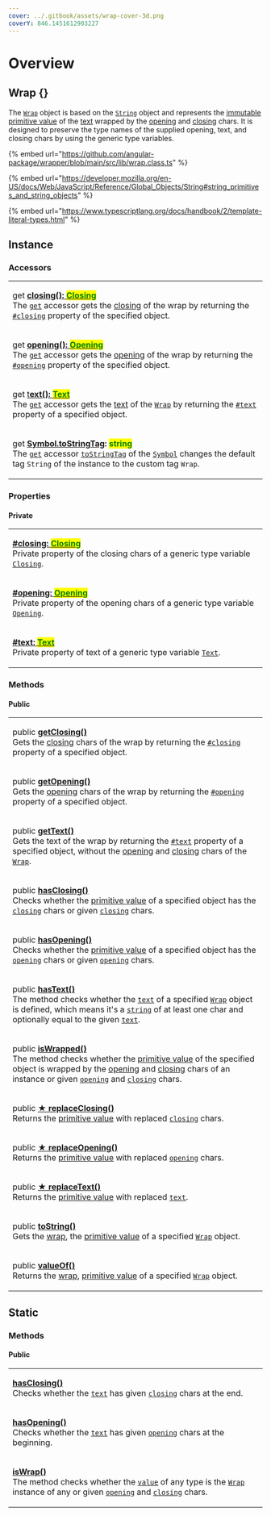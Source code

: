```yaml
---
cover: ../.gitbook/assets/wrap-cover-3d.png
coverY: 846.1451612903227
---
```


# Overview

## Wrap {}

The [`Wrap`](https://github.com/angular-package/wrapper/blob/main/src/lib/wrap.class.ts) object is based on the [`String`](https://developer.mozilla.org/en-US/docs/Web/JavaScript/Reference/Global\_Objects/String) object and represents the [immutable](https://developer.mozilla.org/en-US/docs/Glossary/Immutable) [primitive value](https://developer.mozilla.org/en-US/docs/Web/JavaScript/Reference/Global\_Objects/String/valueOf) of the [text](../getting-started/basic-concepts.md#wrap-content) wrapped by the [opening](../getting-started/basic-concepts.md#opening) and [closing](../getting-started/basic-concepts.md#closing) chars. It is designed to preserve the type names of the supplied opening, text, and closing chars by using the generic type variables.

{% embed url="https://github.com/angular-package/wrapper/blob/main/src/lib/wrap.class.ts" %}

{% embed url="https://developer.mozilla.org/en-US/docs/Web/JavaScript/Reference/Global_Objects/String#string_primitives_and_string_objects" %}

{% embed url="https://www.typescriptlang.org/docs/handbook/2/template-literal-types.html" %}

## Instance

### Accessors

|                                                                                                                                                                                                                                                                                                                                                                                                                                                                                                                                                                                                                                                                                  |
| -------------------------------------------------------------------------------------------------------------------------------------------------------------------------------------------------------------------------------------------------------------------------------------------------------------------------------------------------------------------------------------------------------------------------------------------------------------------------------------------------------------------------------------------------------------------------------------------------------------------------------------------------------------------------------- |
| <p>get <a href="accessors/instance/closing.md"><strong>closing(): </strong><mark style="color:green;"><strong>Closing</strong></mark></a><br>The <a href="https://developer.mozilla.org/en-US/docs/Web/JavaScript/Reference/Functions/get"><code>get</code></a> accessor gets the <a href="../getting-started/basic-concepts.md#closing">closing</a> of the wrap by returning the <a href="properties/instance/closing.md"><code>#closing</code></a> property of the specified object.</p>                                                                                                                                                                                       |
| <p>get <a href="accessors/instance/opening.md"><strong>opening(): </strong><mark style="color:green;"><strong>Opening</strong></mark></a><br>The <a href="https://developer.mozilla.org/en-US/docs/Web/JavaScript/Reference/Functions/get"><code>get</code></a> accessor gets the <a href="../getting-started/basic-concepts.md#opening">opening</a> of the wrap by returning the <a href="properties/instance/opening.md"><code>#opening</code></a> property of the specified object.</p>                                                                                                                                                                                       |
| <p>get <a href="accessors/instance/text.md">t<strong>ext(): </strong><mark style="color:green;"><strong>Text</strong></mark></a><br>The <a href="https://developer.mozilla.org/en-US/docs/Web/JavaScript/Reference/Functions/get"><code>get</code></a> accessor gets the <a href="../getting-started/basic-concepts.md#wrap-content">text</a> of the <a href="broken-reference"><code>Wrap</code></a> by returning the <a href="properties/instance/text.md"><code>#text</code></a> property of a specified object.</p>                                                                                                                                                          |
| <p>get <a href="accessors/instance/symbol.tostringtag.md"><strong>[Symbol.toStringTag](): </strong><mark style="color:green;"><strong>string</strong></mark></a><br>The <a href="https://developer.mozilla.org/en-US/docs/Web/JavaScript/Reference/Functions/get"><code>get</code></a> accessor <a href="https://developer.mozilla.org/en-US/docs/Web/JavaScript/Reference/Global_Objects/Symbol/toStringTag"><code>toStringTag</code></a> of the <a href="https://developer.mozilla.org/en-US/docs/Web/JavaScript/Reference/Global_Objects/Symbol"><code>Symbol</code></a> changes the default tag <code>String</code> of the instance to the custom tag <code>Wrap</code>.</p> |

### Properties

#### Private

|                                                                                                                                                                                                                                                                                                           |
| --------------------------------------------------------------------------------------------------------------------------------------------------------------------------------------------------------------------------------------------------------------------------------------------------------- |
| <p><a href="properties/instance/closing.md"><strong>#closing: </strong><mark style="color:green;"><strong>Closing</strong></mark></a><br>Private property of the closing chars of a generic type variable <a href="generic-type-variables.md#wrap-closing"><code>Closing</code></a>.</p>                  |
| <p><strong></strong><a href="properties/instance/opening.md"><strong>#opening: </strong><mark style="color:green;"><strong>Opening</strong></mark></a><br>Private property of the opening chars of a generic type variable <a href="generic-type-variables.md#wrap-opening"><code>Opening</code></a>.</p> |
| <p><a href="properties/instance/text.md"><strong>#text: </strong><mark style="color:green;"><strong>Text</strong></mark></a><br>Private property of text of a generic type variable <a href="generic-type-variables.md#wrap-less-than...-text-...greater-than"><code>Text</code></a>.</p>                 |

### Methods

#### Public

|                                                                                                                                                                                                                                                                                                                                                                                                                                                                                                                                                                              |
| ---------------------------------------------------------------------------------------------------------------------------------------------------------------------------------------------------------------------------------------------------------------------------------------------------------------------------------------------------------------------------------------------------------------------------------------------------------------------------------------------------------------------------------------------------------------------------- |
| <p>public <a href="methods/instance/getclosing.md"><strong>getClosing()</strong></a><br>Gets the <a href="../getting-started/basic-concepts.md#closing">closing</a> chars of the wrap by returning the <a href="properties/#closing-closing"><code>#closing</code></a> property of a specified object.</p>                                                                                                                                                                                                                                                                   |
| <p>public <a href="methods/instance/getopening.md"><strong>getOpening()</strong></a><br>Gets the <a href="../getting-started/basic-concepts.md#opening">opening</a> chars of the wrap by returning the <a href="properties/#opening-opening"><code>#opening</code></a> property of a specified object.</p>                                                                                                                                                                                                                                                                   |
| <p>public <a href="methods/instance/gettext.md"><strong>getText()</strong></a><br>Gets the text of the wrap by returning the <a href="properties/instance/text.md"><code>#text</code></a> property of a specified object, without the <a href="accessors/instance/opening.md">opening</a> and <a href="accessors/instance/closing.md">closing</a> chars of the <a href="overview.md"><code>Wrap</code></a>.</p>                                                                                                                                                              |
| <p>public <a href="methods/instance/hasclosing.md"><strong>hasClosing()</strong></a><br>Checks whether the <a href="methods/instance/valueof.md">primitive value</a> of a specified object has the <a href="accessors/instance/closing.md"><code>closing</code></a> chars or given <a href="methods/instance/hasclosing.md#closing-string"><code>closing</code></a> chars.</p>                                                                                                                                                                                               |
| <p>public <a href="methods/instance/hasopening.md"><strong>hasOpening()</strong></a><br>Checks whether the <a href="methods/instance/valueof.md">primitive value</a> of a specified object has the <a href="accessors/instance/opening.md"><code>opening</code></a> chars or given <a href="methods/instance/hasopening.md#opening-string"><code>opening</code></a> chars.</p>                                                                                                                                                                                               |
| <p>public <a href="methods/instance/hastext.md"><strong>hasText()</strong></a><br>The method checks whether the <a href="accessors/instance/text.md"><code>text</code></a> of a specified <a href="broken-reference"><code>Wrap</code></a> object is defined, which means it's a <a href="https://developer.mozilla.org/en-US/docs/Web/JavaScript/Reference/Global_Objects/String"><code>string</code></a> of at least one char and optionally equal to the given <a href="methods/instance/hastext.md#text-string"><code>text</code></a>.</p>                               |
| <p>public <a href="methods/instance/iswrapped.md"><strong>isWrapped()</strong></a><br>The method checks whether the <a href="methods/instance/valueof.md">primitive value</a> of the specified object is wrapped by the <a href="accessors/instance/opening.md">opening</a> and <a href="accessors/instance/closing.md">closing</a> chars of an instance or given <a href="methods/instance/iswrapped.md#opening-string-this.-opening"><code>opening</code></a> and <a href="methods/instance/iswrapped.md#closing-string-this.-closing"><code>closing</code></a> chars.</p> |
| <p>public <a href="methods/instance/replaceclosing.md"><strong>★ replaceClosing()</strong></a><br>Returns the <a href="methods/instance/valueof.md">primitive value</a> with replaced <a href="accessors/instance/closing.md"><code>closing</code></a> chars.</p>                                                                                                                                                                                                                                                                                                            |
| <p>public <a href="methods/instance/replaceopening.md"><strong>★ replaceOpening()</strong></a><br>Returns the <a href="methods/instance/valueof.md">primitive value</a> with replaced <a href="accessors/instance/opening.md"><code>opening</code></a> chars.</p>                                                                                                                                                                                                                                                                                                            |
| <p>public <a href="methods/instance/replacetext.md"><strong>★ replaceText()</strong></a><br>Returns the <a href="methods/instance/valueof.md">primitive value</a> with replaced <a href="accessors/instance/text.md"><code>text</code></a>.</p>                                                                                                                                                                                                                                                                                                                              |
| <p>public <a href="methods/instance/tostring.md"><strong>toString()</strong></a><br>Gets the <a href="../getting-started/basic-concepts.md#wrap">wrap</a>, the <a href="methods/instance/valueof.md">primitive value</a> of a specified <a href="overview.md#wrap"><code>Wrap</code></a> object.</p>                                                                                                                                                                                                                                                                         |
| <p>public <a href="methods/instance/valueof.md"><strong>valueOf()</strong></a><br>Returns the <a href="../getting-started/basic-concepts.md#wrap">wrap</a>, <a href="https://developer.mozilla.org/en-US/docs/Web/JavaScript/Reference/Global_Objects/String/valueOf">primitive value</a> of a specified <a href="broken-reference"><code>Wrap</code></a> object.</p>                                                                                                                                                                                                        |

## Static

### Methods

#### Public

|                                                                                                                                                                                                                                                                                                                                                                                                                                              |
| -------------------------------------------------------------------------------------------------------------------------------------------------------------------------------------------------------------------------------------------------------------------------------------------------------------------------------------------------------------------------------------------------------------------------------------------- |
| <p><a href="methods/static/hasclosing.md"><strong>hasClosing()</strong></a><strong></strong><br><strong></strong>Checks whether the <a href="methods/static/hasclosing.md#text-string"><code>text</code></a> has given <a href="methods/static/hasclosing.md#closing-string"><code>closing</code></a> chars at the end.</p>                                                                                                                  |
| <p><a href="methods/static/hasopening.md"><strong>hasOpening()</strong></a><br>Checks whether the <a href="methods/static/hasopening.md#text-string"><code>text</code></a> has given <a href="methods/static/hasopening.md#opening-string"><code>opening</code></a> chars at the beginning.</p>                                                                                                                                              |
| <p><a href="methods/static/iswrap.md"><strong>isWrap()</strong></a><br>The method checks whether the <a href="methods/static/iswrap.md#value-any"><code>value</code></a> of any type is the <a href="overview.md#wrap"><code>Wrap</code></a> instance of any or given <a href="methods/static/iswrap.md#opening-opening"><code>opening</code></a> and <a href="methods/static/iswrap.md#closing-closing"><code>closing</code></a> chars.</p> |

